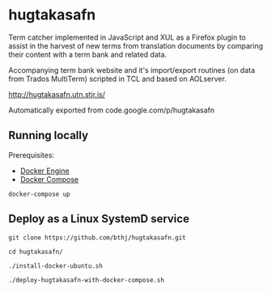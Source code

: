 # hugtakasafn

Term catcher implemented in JavaScript and XUL as a Firefox plugin to assist in the harvest of new terms from translation documents by comparing their content with a term bank and related data.

Accompanying term bank website and it's import/export routines (on data from Trados MultiTerm) scripted in TCL and based on AOLserver.

http://hugtakasafn.utn.stjr.is/


Automatically exported from code.google.com/p/hugtakasafn

## Running locally

Prerequisites:
- [Docker Engine](https://docs.docker.com/engine/install/)
- [Docker Compose](https://docs.docker.com/compose/install/)

```
docker-compose up
```

## Deploy as a Linux SystemD service

```
git clone https://github.com/bthj/hugtakasafn.git

cd hugtakasafn/

./install-docker-ubuntu.sh

./deploy-hugtakasafn-with-docker-compose.sh
```
